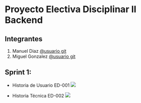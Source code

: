 # Proyecto Electiva Disciplinar II Backend

## Integrantes

1. Manuel Diaz [@usuario git](https://github.com/manuel0585)
2. Miguel Gonzalez [@usuario git](https://github.com/MiguelGonzalez03)

## Sprint 1:
- Historia de Usuario ED-001
![](https://github.com/MiguelGonzalez03/SubirCMDgit/blob/master/Historia%20de%20Usuario.png)

- Historia Técnica ED-002
![](https://github.com/MiguelGonzalez03/SubirCMDgit/blob/master/Historia%20tecnica.jpeg)
